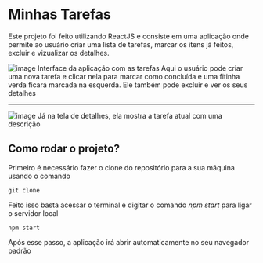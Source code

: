 # Minhas Tarefas

Este projeto foi feito utilizando ReactJS e consiste em uma aplicação onde permite ao usuário criar uma lista de tarefas, marcar os itens já feitos, excluir e vizualizar os detalhes.

![image](https://user-images.githubusercontent.com/56441318/155354133-713ae9c7-2185-4aeb-923f-ba9312abca83.png)
Interface da aplicação com as tarefas
Aqui o usuário pode criar uma nova tarefa e clicar nela para marcar como concluída e uma fitinha verda ficará marcada na esquerda. Ele também pode excluir e ver os seus detalhes

---

![image](https://user-images.githubusercontent.com/56441318/155354410-fbe8fe01-db3d-4415-a67f-15ec1f66d56b.png)
Já na tela de detalhes, ela mostra a tarefa atual com uma descrição 

Como rodar o projeto?
---
Primeiro é necessário fazer o clone do repositório para a sua máquina usando o comando 
```
git clone
```
Feito isso basta acessar o terminal e digitar o comando <i>npm start</i> para ligar o servidor local
```
npm start
```
Após esse passo, a aplicação irá abrir automaticamente no seu navegador padrão
